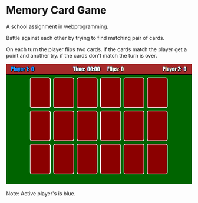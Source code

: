 # Memory Card Game

A school assignment in webprogramming.

Battle against each other by trying to find matching pair of cards.

On each turn the player flips two cards.
    if the cards match the player get a point and another try.
    if the cards don't match the turn is over.

![Game preview](images/gamePreview01.png)

Note: Active player's is blue.
